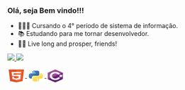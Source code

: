 ### Olá, seja Bem vindo!!!

- 🧑🏻‍🎓 Cursando o 4° período de sistema de informação.
- 📚 Estudando para me tornar desenvolvedor.
- 🖖🏻 Live long and prosper, friends!

<div>
  <a href="https://github.com/Thiago017">
  <img height="180em" src="https://github-readme-stats.vercel.app/api?username=Thiago017&show_icons=true&theme=dark&include_all_commits=true&count_private=true"/>
  <img height="180em" src="https://github-readme-stats.vercel.app/api/top-langs/?username=Thiago017&layout=compact&langs_count=7&theme=dark"/>
</div>
  
<div style="display: inline_block"><br>
  <img align="center" height="30" width="40" src="https://raw.githubusercontent.com/devicons/devicon/master/icons/html5/html5-original.svg">
  <img align="center" height="30" width="40" src="https://raw.githubusercontent.com/devicons/devicon/master/icons/python/python-original.svg">
  <img align="center" height="30" width="40" src="https://raw.githubusercontent.com/devicons/devicon/master/icons/csharp/csharp-original.svg"><br>
  
  <!--  <br><img align="center" height="200" width="350" src="https://cdn.discordapp.com/attachments/873410286760112141/873410337314046002/13380556183cc111895ddf1bcebfbeb1de90594f_hq.gif">
</div>
  
<div> 
   <a href="https://www.instagram.com/thiago.pereira7/" target="_blank"><img src="https://img.shields.io/badge/-Instagram-%23E4405F?style=for-the-badge&logo=instagram&logoColor=white" target="_blank"></a>
 
        <a href = ""><img src="https://img.shields.io/badge/-Gmail-%23333?style=for-the-badge&logo=gmail&logoColor=white" target="_blank"></a> -->
</div>
